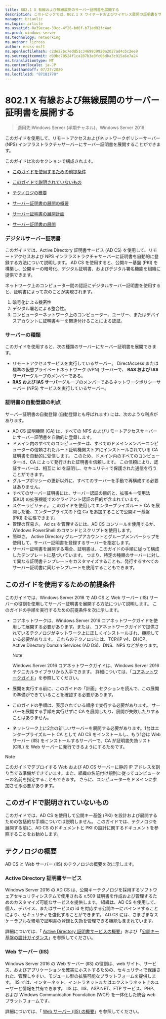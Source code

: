 ```yaml
---
title: 802.1 X 有線および無線展開のサーバー証明書を展開する
description: このトピックでは、802.1 X ワイヤードおよびワイヤレス展開の証明書をサーバーのデプロイ ガイドの一部
manager: brianlic
ms.topic: article
ms.assetid: 0a39ecae-39cc-4f26-bd6f-b71ed02fc4ad
ms.prod: windows-server
ms.technology: networking
ms.author: lizross
author: eross-msft
ms.openlocfilehash: c2de22bc7edd51c3469939920a2027ad4cbc2ee9
ms.sourcegitcommit: d99bc78524f1ca287b3e8fc06dba3c915a6e7a24
ms.translationtype: MT
ms.contentlocale: ja-JP
ms.lasthandoff: 07/27/2020
ms.locfileid: "87181778"
---
```

# <a name="deploy-server-certificates-for-8021x-wired-and-wireless-deployments"></a>802.1 X 有線および無線展開のサーバー証明書を展開する

>適用先:Windows Server (半期チャネル)、Windows Server 2016

このガイドを使用して、リモートアクセスおよびネットワークポリシーサーバー (NPS) インフラストラクチャサーバーにサーバー証明書を展開することができます。

このガイドは次のセクションで構成されます。

-   [このガイドを使用するための前提条件](#bkmk_pre)

-   [このガイドで説明されていないもの](#bkmk_not)

-   [テクノロジの概要](#bkmk_tech)

-   [サーバー証明書の展開の概要](Server-Certificate-Deployment-Overview.md)

-   [サーバー証明書の展開計画](Server-Certificate-Deployment-Planning.md)

-   [サーバー証明書の展開](Server-Certificate-Deployment.md)

### <a name="digital-server-certificates"></a>**デジタルサーバー証明書**
このガイドでは、Active Directory 証明書サービス (AD CS) を使用して、リモートアクセスおよび NPS インフラストラクチャサーバーに証明書を自動的に登録する方法について説明します。 AD CS を使用すると、公開キー基盤 (PKI) を構築し、公開キーの暗号化、デジタル証明書、およびデジタル署名機能を組織に提供できます。

ネットワーク上のコンピューター間の認証にデジタルサーバー証明書を使用すると、証明書によって次のことが実現されます。

1. 暗号化による機密性
2. デジタル署名による整合性。
3. コンピューターネットワーク上のコンピューター、ユーザー、またはデバイスアカウントに証明書キーを関連付けることによる認証。

### <a name="server-types"></a>**サーバーの種類**
このガイドを使用すると、次の種類のサーバーにサーバー証明書を展開できます。
- リモートアクセスサービスを実行しているサーバー。 DirectAccess または標準の仮想プライベートネットワーク (VPN) サーバーで、 **RAS および IAS サーバー**グループのメンバーである。
- **RAS および IAS サーバー**グループのメンバーであるネットワークポリシーサーバー (NPS) サービスを実行しているサーバー。

### <a name="advantages-of-certificate-autoenrollment"></a>**証明書の自動登録の利点**
サーバー証明書の自動登録 (自動登録とも呼ばれます) には、次のような利点があります。

- AD CS 証明機関 (CA) は、すべての NPS およびリモートアクセスサーバーにサーバー証明書を自動的に登録します。
- ドメイン内のすべてのコンピューターは、すべてのドメインメンバーコンピューターの信頼されたルート証明機関ストアにインストールされている CA 証明書を自動的に受信します。 このため、ドメイン内のすべてのコンピューターは、CA によって発行された証明書を信頼します。 この信頼により、認証サーバーは、相互に id を証明し、セキュリティで保護された通信を行うことができます。
- グループポリシーの更新以外に、すべてのサーバーを手動で再構成する必要はありません。
- すべてのサーバー証明書には、サーバー認証の目的と、拡張キー使用法 (EKU) の拡張機能でのクライアント認証の目的が含まれています。
- スケーラビリティ。 このガイドを使用してエンタープライズルート CA を展開した後、エンタープライズの下位 Ca を追加することで公開キー基盤 (PKI) を拡張できます。
- 管理の容易さ。 Ad cs を管理するには、AD CS コンソールを使用するか、Windows PowerShell のコマンドとスクリプトを使用します。
- 簡単さ。 Active Directory グループアカウントとグループメンバーシップを使用して、サーバー証明書を登録するサーバーを指定します。
- サーバー証明書を展開する場合、証明書は、このガイドの手順に従って構成したテンプレートに基づいています。 つまり、特定の種類のサーバーに対して異なる証明書テンプレートをカスタマイズすることも、発行するすべてのサーバー証明書に同じテンプレートを使用することもできます。

## <a name="prerequisites-for-using-this-guide"></a><a name="bkmk_pre"></a>このガイドを使用するための前提条件

このガイドでは、Windows Server 2016 で AD CS と Web サーバー (IIS) サーバーの役割を使用してサーバー証明書を展開する方法について説明します。 このガイドの手順を実行するための前提条件を次に示します。

- コアネットワークは、Windows Server 2016 コアネットワークガイドを使用して展開する必要があります。または、コアネットワークガイドで提供されているテクノロジがネットワーク上に正しくインストールされ、機能している必要があります。 これらのテクノロジには、TCP/IP v4、DHCP、Active Directory Domain Services (AD DS)、DNS、NPS などがあります。
  >[!NOTE]
  >Windows Server 2016 コアネットワークガイドは、Windows Server 2016 テクニカルライブラリから入手できます。 詳細については、「[コアネットワークガイド](../../../core-network-guide/Core-Network-Guide.md)」を参照してください。

- 展開を実行する前に、このガイドの「計画」セクションを読んで、この展開の準備ができていることを確認する必要があります。
- このガイドの手順は、表示されている順序で実行する必要があります。 サーバーを展開する手順を実行せずに CA を展開したり、展開が失敗したりすることはありません。
- ネットワーク上に2台の新しいサーバーを展開する必要があります。1台はエンタープライズルート CA として AD CS をインストールし、もう1台は Web サーバー (IIS) をインストールするサーバーで、CA が証明書失効リスト (CRL) を Web サーバーに発行できるようにするためです。

>[!NOTE]
>このガイドでデプロイする Web および AD CS サーバーに静的 IP アドレスを割り当てる準備ができています。また、組織の名前付け規則に従ってコンピューターの名前を指定することもできます。 さらに、コンピューターをドメインに参加させる必要があります。

## <a name="what-this-guide-does-not-provide"></a><a name="bkmk_not"></a>このガイドで説明されていないもの
このガイドでは、AD CS を使用して公開キー基盤 (PKI) を設計および展開するための包括的な手順については説明しません。 このガイドでは、テクノロジを展開する前に、AD CS のドキュメントと PKI の設計に関するドキュメントを参照することをお勧めします。

## <a name="technology-overviews"></a><a name="bkmk_tech"></a>テクノロジの概要
AD CS と Web サーバー (IIS) のテクノロジの概要を次に示します。

### <a name="active-directory-certificate-services"></a>Active Directory 証明書サービス
Windows Server 2016 の AD CS は、公開キーテクノロジを採用するソフトウェアセキュリティシステムで使用される x.509 証明書を作成および管理するためのカスタマイズ可能なサービスを提供します。 組織は、AD CS を使用して、個人、デバイス、またはサービスの id を対応する公開キーにバインドすることにより、セキュリティを強化することができます。 AD CS には、さまざまなスケーラブルな環境で証明書の登録と失効を管理できる機能も含まれています。

詳細については、「 [Active Directory 証明書サービスの概要](/previous-versions/windows/it-pro/windows-server-2012-R2-and-2012/hh831740(v=ws.11))」および「[公開キー基盤の設計ガイダンス](https://techcommunity.microsoft.com/t5/ask-the-directory-services-team/designing-and-implementing-a-pki-part-i-design-and-planning/ba-p/396953)」を参照してください。

### <a name="web-server-iis"></a>Web サーバー (IIS)

Windows Server 2016 の Web サーバー (IIS) の役割は、web サイト、サービス、およびアプリケーションを確実にホストするための、セキュリティで保護された、管理しやすい、モジュール型の拡張可能なプラットフォームを提供します。 IIS では、インターネット、イントラネットまたはエクストラネット上のユーザーと情報を共有できます。 IIS は、IIS、ASP.NET、FTP サービス、PHP、および Windows Communication Foundation (WCF) を一体化した統合 web プラットフォームです。

詳細については、「 [Web サーバー (IIS) の概要](https://technet.microsoft.com/library/hh831725.aspx)」を参照してください。
